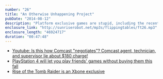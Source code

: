 ```yaml
---
number: "26"
title: "An Otherwise Unhappening Project"
pubDate: "2014-08-12"
description: "Platform exclusive games are stupid, including the recently announced-as-exclusive Tomb Raider game. Meanwhile, Comcast continues to be awful and terrible and evil. What will it take for data providers to stop being horrible?"
enclosure_link: "http://sunriserobot.net/mp3s/flippingtables/ft26.mp3"
enclosure_length: "46924717"
duration: "00:47:48"
---
```

- [Youtube: Is this how Comcast "negotiates"? Comcast agent, technician, and supervisor lie about $180 charge!](https://www.youtube.com/watch?v=suUzvYV8TV4)
- [PlayStation 4 will let you play friends' games without buying them this fall](http://www.theverge.com/2014/8/12/5995589/ps4-share-play-is-realization-of-original-xbox-one-dream)
- [Rise of the Tomb Raider is an Xbone exclusive](http://www.ign.com/articles/2014/08/12/gamescom-2014-rise-of-the-tomb-raider-is-xbox-one-exclusive)
